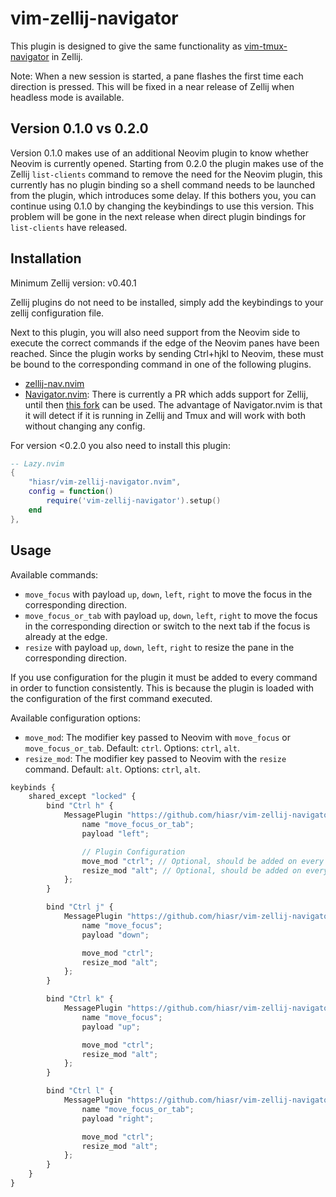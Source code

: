 # vim-zellij-navigator
This plugin is designed to give the same functionality as [vim-tmux-navigator](https://github.com/christoomey/vim-tmux-navigator) in Zellij.

Note: When a new session is started, a pane flashes the first time each direction is pressed. This will be fixed in a near release of Zellij when headless mode is available.

## Version 0.1.0 vs 0.2.0
Version 0.1.0 makes use of an additional Neovim plugin to know whether Neovim is currently opened. 
Starting from 0.2.0 the plugin makes use of the Zellij `list-clients` command to remove the need for the Neovim plugin, this currently has no plugin binding so a shell command needs to be launched from the plugin, which introduces some delay. If this bothers you, you can continue using 0.1.0 by changing the keybindings to use this version. This problem will be gone in the next release when direct plugin bindings for `list-clients` have released.

## Installation
Minimum Zellij version: v0.40.1

Zellij plugins do not need to be installed, simply add the keybindings to your zellij configuration file.

Next to this plugin, you will also need support from the Neovim side to execute the correct commands if the edge of the Neovim panes have been reached.
Since the plugin works by sending Ctrl+hjkl to Neovim, these must be bound to the corresponding command in one of the following plugins.
- [zellij-nav.nvim](https://github.com/swaits/zellij-nav.nvim)
- [Navigator.nvim](https://github.com/numToStr/Navigator.nvim): There is currently a PR which adds support for Zellij, until then [this fork](https://github.com/dynamotn/Navigator.nvim) can be used. The advantage of Navigator.nvim is that it will detect if it is running in Zellij and Tmux and will work with both without changing any config.

For version <0.2.0 you also need to install this plugin:
```lua
-- Lazy.nvim
{
    "hiasr/vim-zellij-navigator.nvim",
    config = function()
        require('vim-zellij-navigator').setup()
    end
},
```

## Usage
Available commands:
- `move_focus` with payload `up`, `down`, `left`, `right` to move the focus in the corresponding direction.
- `move_focus_or_tab` with payload `up`, `down`, `left`, `right` to move the focus in the corresponding direction or switch to the next tab if the focus is already at the edge.
- `resize` with payload `up`, `down`, `left`, `right` to resize the pane in the corresponding direction.

If you use configuration for the plugin it must be added to every command in order to function consistently. 
This is because the plugin is loaded with the configuration of the first command executed.

Available configuration options:
- `move_mod`: The modifier key passed to Neovim with `move_focus` or `move_focus_or_tab`. Default: `ctrl`. Options: `ctrl`, `alt`.
- `resize_mod`: The modifier key passed to Neovim with the `resize` command. Default: `alt`. Options: `ctrl`, `alt`.

```javascript
keybinds {
    shared_except "locked" {
        bind "Ctrl h" {
            MessagePlugin "https://github.com/hiasr/vim-zellij-navigator/releases/download/0.2.1/vim-zellij-navigator.wasm" {
                name "move_focus_or_tab";
                payload "left";

                // Plugin Configuration
                move_mod "ctrl"; // Optional, should be added on every command if you want to use it
                resize_mod "alt"; // Optional, should be added on every command if you want to use it
            };
        }

        bind "Ctrl j" {
            MessagePlugin "https://github.com/hiasr/vim-zellij-navigator/releases/download/0.2.1/vim-zellij-navigator.wasm" {
                name "move_focus";
                payload "down";

                move_mod "ctrl";
                resize_mod "alt";
            };
        }

        bind "Ctrl k" {
            MessagePlugin "https://github.com/hiasr/vim-zellij-navigator/releases/download/0.2.1/vim-zellij-navigator.wasm" {
                name "move_focus";
                payload "up";

                move_mod "ctrl";
                resize_mod "alt";
            };
        }

        bind "Ctrl l" {
            MessagePlugin "https://github.com/hiasr/vim-zellij-navigator/releases/download/0.2.1/vim-zellij-navigator.wasm" {
                name "move_focus_or_tab";
                payload "right";

                move_mod "ctrl";
                resize_mod "alt";
            };
        }
    }
}
```

